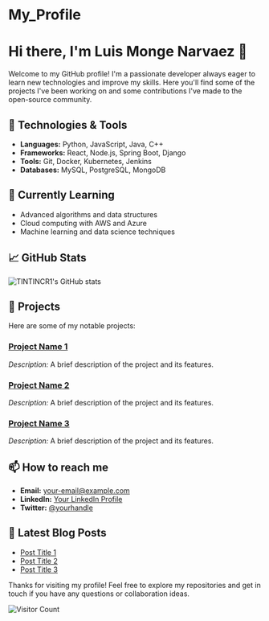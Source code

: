 # My_Profile
# Hi there, I'm Luis Monge Narvaez 👋

Welcome to my GitHub profile! I'm a passionate developer always eager to learn new technologies and improve my skills. Here you'll find some of the projects I've been working on and some contributions I've made to the open-source community.

## 🔧 Technologies & Tools
- **Languages:** Python, JavaScript, Java, C++
- **Frameworks:** React, Node.js, Spring Boot, Django
- **Tools:** Git, Docker, Kubernetes, Jenkins
- **Databases:** MySQL, PostgreSQL, MongoDB

## 🌱 Currently Learning
- Advanced algorithms and data structures
- Cloud computing with AWS and Azure
- Machine learning and data science techniques

## 📈 GitHub Stats
![TINTINCR1's GitHub stats](https://github-readme-stats.vercel.app/api?username=TINTINCR1&show_icons=true&theme=radical)

## 🚀 Projects
Here are some of my notable projects:

### [Project Name 1](https://github.com/TINTINCR1/project-name-1)
_Description:_ A brief description of the project and its features.

### [Project Name 2](https://github.com/TINTINCR1/project-name-2)
_Description:_ A brief description of the project and its features.

### [Project Name 3](https://github.com/TINTINCR1/project-name-3)
_Description:_ A brief description of the project and its features.

## 📫 How to reach me
- **Email:** [your-email@example.com](mailto:your-email@example.com)
- **LinkedIn:** [Your LinkedIn Profile](https://www.linkedin.com/in/your-profile)
- **Twitter:** [@yourhandle](https://twitter.com/yourhandle)

## 📝 Latest Blog Posts
<!-- BLOG-POST-LIST:START -->
- [Post Title 1](https://yourblog.com/post-title-1)
- [Post Title 2](https://yourblog.com/post-title-2)
- [Post Title 3](https://yourblog.com/post-title-3)
<!-- BLOG-POST-LIST:END -->

Thanks for visiting my profile! Feel free to explore my repositories and get in touch if you have any questions or collaboration ideas.

![Visitor Count](https://visitor-badge.glitch.me/badge?page_id=TINTINCR1.TINTINCR1)
